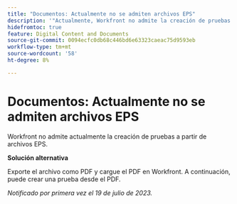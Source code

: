 ```yaml
---
title: "Documentos: Actualmente no se admiten archivos EPS"
description: '"Actualmente, Workfront no admite la creación de pruebas a partir de archivos EPS".'
hidefromtoc: true
feature: Digital Content and Documents
source-git-commit: 0094ecfc0db68c446bd6e63323caeac75d9593eb
workflow-type: tm+mt
source-wordcount: '58'
ht-degree: 8%

---
```



# Documentos: Actualmente no se admiten archivos EPS

<!--WF, WFP-->

Workfront no admite actualmente la creación de pruebas a partir de archivos EPS.

**Solución alternativa**

Exporte el archivo como PDF y cargue el PDF en Workfront. A continuación, puede crear una prueba desde el PDF.

_Notificado por primera vez el 19 de julio de 2023._
